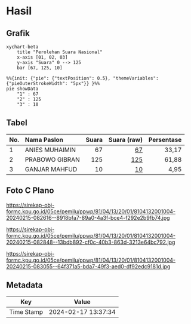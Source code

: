 # Hasil

## Grafik

```mermaid
xychart-beta
    title "Perolehan Suara Nasional"
    x-axis [01, 02, 03]
    y-axis "Suara" 0 --> 125
    bar [67, 125, 10]
```

```mermaid
%%{init: {"pie": {"textPosition": 0.5}, "themeVariables": {"pieOuterStrokeWidth": "5px"}} }%%
pie showData
    "1" : 67
    "2" : 125
    "3" : 10
```

## Tabel

| No. | Nama Paslon    | Suara | Suara (raw) | Persentase |
|:--- |:-------------- | -----:| -----------:| ----------:|
| 1   | ANIES MUHAIMIN | 67    | [67][p-1]   | 33,17      |
| 2   | PRABOWO GIBRAN | 125   | [125][p-2]  | 61,88      |
| 3   | GANJAR MAHFUD  | 10    | [10][p-3]   | 4,95       |


[p-1]: https://github.com/gigit-pemilu/pemilu-2024/blob/main/pilpres/hitung-suara/sub/81-maluku/sub/04-buru/sub/13-fena-leisela/sub/2001-wamlana/sub/004-tps/sub/paslon-1.txt
[p-2]: https://github.com/gigit-pemilu/pemilu-2024/blob/main/pilpres/hitung-suara/sub/81-maluku/sub/04-buru/sub/13-fena-leisela/sub/2001-wamlana/sub/004-tps/sub/paslon-2.txt
[p-3]: https://github.com/gigit-pemilu/pemilu-2024/blob/main/pilpres/hitung-suara/sub/81-maluku/sub/04-buru/sub/13-fena-leisela/sub/2001-wamlana/sub/004-tps/sub/paslon-3.txt

## Foto C Plano

https://sirekap-obj-formc.kpu.go.id/05ce/pemilu/ppwp/81/04/13/20/01/8104132001004-20240215-082616--8918bfa7-89a0-4a3f-bce4-f292e2b9fb74.jpg

https://sirekap-obj-formc.kpu.go.id/05ce/pemilu/ppwp/81/04/13/20/01/8104132001004-20240215-082848--13bdb892-cf0c-40b3-863d-3213e64bc792.jpg

https://sirekap-obj-formc.kpu.go.id/05ce/pemilu/ppwp/81/04/13/20/01/8104132001004-20240215-083055--64f371a5-bda7-49f3-aed0-df92edc9181d.jpg


## Metadata

| Key        | Value               |
| ---------- | ------------------- |
| Time Stamp | 2024-02-17 13:37:34 |



